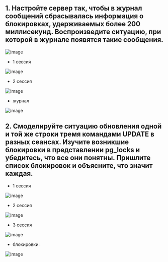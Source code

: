 ## 1.  Настройте сервер так, чтобы в журнал сообщений сбрасывалась информация о блокировках, удерживаемых более 200 миллисекунд. Воспроизведите ситуацию, при которой в журнале появятся такие сообщения.

 ![image](https://github.com/AKhabarov/Otus-HomeWork/assets/40095258/72ebef50-9d0d-42a1-a357-b2d8ec72e6ee)
 
 * 1 сессия
  
 ![image](https://github.com/AKhabarov/Otus-HomeWork/assets/40095258/61101d72-71ef-48db-b024-1da0cf78d64f)

* 2 сессия
 
![image](https://github.com/AKhabarov/Otus-HomeWork/assets/40095258/47fc3b36-740d-46c5-b9d4-e796896ae866)

* журнал

![image](https://github.com/AKhabarov/Otus-HomeWork/assets/40095258/2233d741-a055-4c50-9008-9b383aac0a80)

## 2. Смоделируйте ситуацию обновления одной и той же строки тремя командами UPDATE в разных сеансах. Изучите возникшие блокировки в представлении pg_locks и убедитесь, что все они понятны. Пришлите список блокировок и объясните, что значит каждая.

* 1 сессия

![image](https://github.com/AKhabarov/Otus-HomeWork/assets/40095258/42c43948-933d-45af-beea-23c739ea70a1)

* 2 сессия

![image](https://github.com/AKhabarov/Otus-HomeWork/assets/40095258/55264206-fc26-4ece-8842-8aebd531c1ae)

* 3 сессия

![image](https://github.com/AKhabarov/Otus-HomeWork/assets/40095258/aee34353-7209-4d1a-a7d0-1d414b9dcd8a)

* блокировки:

![image](https://github.com/AKhabarov/Otus-HomeWork/assets/40095258/3b7468b5-2a7d-428c-8f0b-e3d583faf335)

